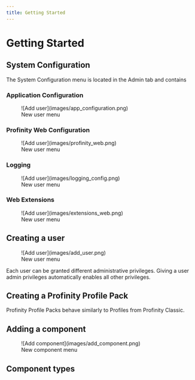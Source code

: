 ```yaml
---
title: Getting Started
---
```


# Getting Started


## System Configuration

The System Configuration menu is located in the Admin tab and contains 

### Application Configuration

<figure markdown>
![Add user](images/app_configuration.png)
<figcaption>New user menu</figcaption>
</figure>

### Profinity Web Configuration

<figure markdown>
![Add user](images/profinity_web.png)
<figcaption>New user menu</figcaption>
</figure>

### Logging

<figure markdown>
![Add user](images/logging_config.png)
<figcaption>New user menu</figcaption>
</figure>

### Web Extensions

<figure markdown>
![Add user](images/extensions_web.png)
<figcaption>New user menu</figcaption>
</figure>


## Creating a user

<figure markdown>
![Add user](images/add_user.png)
<figcaption>New user menu</figcaption>
</figure>

Each user can be granted different administrative privileges. Giving a user admin privileges automatically enables all other privileges.

## Creating a Profinity Profile Pack

Profinity Profile Packs behave similarly to Profiles from Profinity Classic.


## Adding a component

<figure markdown>
![Add component](images/add_component.png)
<figcaption>New component menu</figcaption>
</figure>


## Component types
